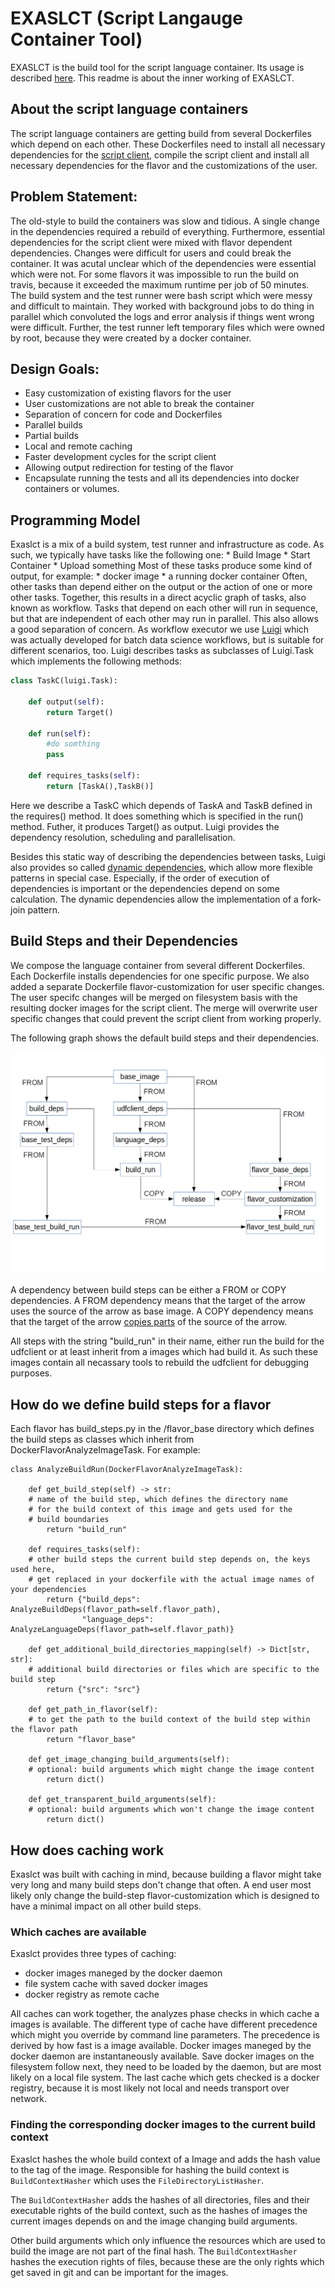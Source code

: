 # EXASLCT (Script Langauge Container Tool)
EXASLCT is the build tool for the script language container. 
Its usage is described [here](../README.md). 
This readme is about the inner working of EXASLCT.

## About the script language containers
The script language containers are getting build from several Dockerfiles which depend on each other. 
These Dockerfiles need to install all necessary dependencies for the [script client](../src), 
compile the script client and install all necessary dependencies for the flavor and the customizations of the user.

## Problem Statement:
The old-style to build the containers was slow and tidious. 
A single change in the dependencies required a rebuild of everything. 
Furthermore, essential dependencies for the script client were 
mixed with flavor dependent dependencies. 
Changes were difficult for users and could break the container. 
It was acutal unclear which of the dependencies were essential which were not.
For some flavors it was impossible to run the build on travis,
because it exceeded the maximum runtime per job of 50 minutes. 
The build system and the test runner were bash script 
which were messy and difficult to maintain. 
They worked with background jobs to do thing in parallel 
which convoluted the logs and error analysis 
if things went wrong were difficult. 
Further, the test runner left temporary files which were owned by root, 
because they were created by a docker container.

## Design Goals:

* Easy customization of existing flavors for the user
* User customizations are not able to break the container
* Separation of concern for code and Dockerfiles
* Parallel builds
* Partial builds
* Local and remote caching
* Faster development cycles for the script client
* Allowing output redirection for testing of the flavor
* Encapsulate running the tests and all its dependencies 
  into docker containers or volumes.
  
## Programming Model

Exaslct is a mix of a build system, test runner and infrastructure as code. 
As such, we typically have tasks like the following one:
    * Build Image
    * Start Container
    * Upload something
Most of these tasks produce some kind of output, for example:
    * docker image
    * a running docker container
Often, other tasks than depend either on the output or the action of one or more other tasks.
Together, this results in a direct acyclic graph of tasks, also known as workflow. 
Tasks that depend on each other will run in sequence, 
but that are independent of each other may run in parallel. 
This also allows a good separation of concern.
As workflow executor we use  [Luigi](https://luigi.readthedocs.io/en/stable/) 
which was actually developed for batch data science workflows, 
but is suitable for different scenarios, too.
Luigi describes tasks as subclasses of Luigi.Task which implements the following methods:

```python
class TaskC(luigi.Task):

    def output(self):
        return Target()
    
    def run(self):
        #do somthing
        pass
        
    def requires_tasks(self):
        return [TaskA(),TaskB()]

```

Here we describe a TaskC which depends of TaskA and TaskB defined in the requires() method. 
It does something which is specified in the run() method. 
Futher, it produces Target() as output. 
Luigi provides the dependency resolution, scheduling and parallelisation.

Besides this static way of describing the dependencies between tasks, 
Luigi also provides so called [dynamic dependencies](https://luigi.readthedocs.io/en/stable/tasks.html#dynamic-dependencies), 
which allow more flexible patterns in special case. 
Especially, if the order of execution of dependencies is important or 
the dependencies depend on some calculation. The dynamic dependencies 
allow the implementation of a fork-join pattern.

## Build Steps and their Dependencies

We compose the language container from several different Dockerfiles.
Each Dockerfile installs dependencies for one specific purpose.
We also added a separate Dockerfile flavor-customization for user specific changes.
The user specifc changes will be merged on filesystem basis 
with the resulting docker images for the script client. 
The merge will overwrite user specific changes 
that could prevent the script client from working properly.

The following graph shows the default build steps and their dependencies.

![](docs/image-dependencies.png)

A dependency between build steps can be either a FROM or 
COPY dependencies. A FROM dependency means that 
the target of the arrow uses the source of the arrow as base image.
A COPY dependency means that the target of the arrow [copies parts](https://docs.docker.com/develop/develop-images/multistage-build/) of 
the source of the arrow.

All steps with the string "build_run" in their name, 
either run the build for the udfclient or 
at least inherit from a images which had build it. 
As such these images contain all necassary tools to rebuild 
the udfclient for debugging purposes.

## How do we define build steps for a flavor

Each flavor has build_steps.py in the <flavor-path>/flavor_base directory 
which defines the build steps as classes which inherit from DockerFlavorAnalyzeImageTask.
For example:

```
class AnalyzeBuildRun(DockerFlavorAnalyzeImageTask):

    def get_build_step(self) -> str:
    # name of the build step, which defines the directory name 
    # for the build context of this image and gets used for the 
    # build boundaries
        return "build_run"

    def requires_tasks(self):
    # other build steps the current build step depends on, the keys used here, 
    # get replaced in your dockerfile with the actual image names of your dependencies
        return {"build_deps": AnalyzeBuildDeps(flavor_path=self.flavor_path),
                "language_deps": AnalyzeLanguageDeps(flavor_path=self.flavor_path)}

    def get_additional_build_directories_mapping(self) -> Dict[str, str]:
    # additional build directories or files which are specific to the build step
        return {"src": "src"}

    def get_path_in_flavor(self):
    # to get the path to the build context of the build step within the flavor path
        return "flavor_base"

    def get_image_changing_build_arguments(self):
    # optional: build arguments which might change the image content
        return dict()
        
    def get_transparent_build_arguments(self):
    # optional: build arguments which won't change the image content
        return dict()
```


## How does caching work

Exaslct was built with caching in mind, 
because building a flavor might take very long and 
many build steps don't change that often. 
A end user most likely only change the build-step flavor-customization
which is designed to have a minimal impact on all other build steps.

### Which caches are available

Exaslct provides three types of caching: 
- docker images maneged by the docker daemon
- file system cache with saved docker images
- docker registry as remote cache

All caches can work together, the analyzes phase checks 
in which cache a images is available. 
The different type of cache have different precedence 
which might you override by command line parameters. 
The precedence is derived by how fast is a image available.
Docker images maneged by the docker daemon are instantaneously available.
Save docker images on the filesystem follow next, 
they need to be loaded by the daemon, 
but are most likely on a local file system. 
The last cache which gets checked is a docker registry, 
because it is most likely not local and needs transport over network.

### Finding the corresponding docker images to the current build context

Exaslct hashes the whole build context of a Image and 
adds the hash value to the tag of the image. 
Responsible for hashing the build context is `BuildContextHasher` 
which uses the `FileDirectoryListHasher`.

The `BuildContextHasher` adds the hashes of all directories, files and 
their executable rights of the build context, such as the hashes of images
the current images depends on and the image changing build arguments.
 
Other build arguments which only influence the resources 
which are used to build the image are not part of the final hash.
The `BuildContextHasher` hashes the execution rights of files, 
because these are the only rights which get saved in git and 
can be important for the images.